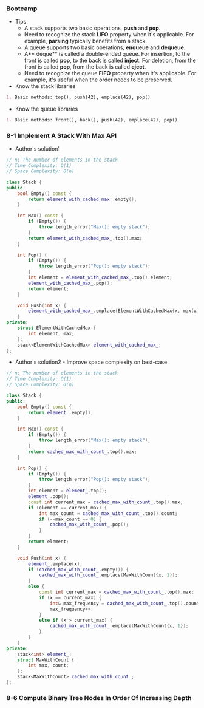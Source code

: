 ### Bootcamp

* Tips
  * A stack supports two basic operations, **push** and **pop**.
  * Need to recognize the stack **LIFO** property when it's applicable. For example, **parsing** typically benefits from a stack.
  * A queue supports two basic operations, **enqueue** and **dequeue**.
  * A** deque** is called a double-ended queue. For insertion, to the front is called **pop**, to the back is called **inject**. For deletion, from the front is called **pop**, from the back is called **eject**.
  * Need to recognize the queue **FIFO** property when it's applicable. For example, it's useful when the order needs to be preserved.
* Know the stack libraries

```markdown
1. Basic methods: top(), push(42), emplace(42), pop()
```

* Know the queue libraries

```markdown
1. Basic methods: front(), back(), push(42), emplace(42), pop()
```

### 8-1 Implement A Stack With Max API

* Author's solution1

```cpp
// n: The number of elements in the stack
// Time Complexity: O(1)
// Space Complexity: O(n)

class Stack {
public:
    bool Empty() const {
        return element_with_cached_max_.empty();
    }

    int Max() const {
        if (Empty()) {
            throw length_error("Max(): empty stack");
        }
        return element_with_cached_max_.top().max;
    }

    int Pop() {
        if (Empty()) {
            throw length_error("Pop(): empty stack");
        }
        int element = element_with_cached_max_.top().element;
        element_with_cached_max_.pop();
        return element;
    }

    void Push(int x) {
        element_with_cached_max_.emplace(ElementWithCachedMax{x, max(x, Empty() ? x : element_with_cached_max_.top().max)});
    }
private:
    struct ElementWithCachedMax {
        int element, max;
    };
    stack<ElementWithCachedMax> element_with_cached_max_;
};
```

* Author's solution2 - Improve space complexity on best-case

```cpp
// n: The number of elements in the stack
// Time Complexity: O(1)
// Space Complexity: O(n)

class Stack {
public:
    bool Empty() const {
        return element_.empty();
    }

    int Max() const {
        if (Empty()) {
            throw length_error("Max(): empty stack");
        }
        return cached_max_with_count_.top().max;
    }

    int Pop() {
        if (Empty()) {
            throw length_error("Pop(): empty stack");
        }
        int element = element_.top();
        element_.pop();
        const int current_max = cached_max_with_count_.top().max;
        if (element == current_max) {
            int max_count = cached_max_with_count_.top().count;
            if (--max_count == 0) {
                cached_max_with_count_.pop();
            }
        }
        return element;
    }

    void Push(int x) {
        element_.emplace(x);
        if (cached_max_with_count_.empty()) {
            cached_max_with_count_.emplace(MaxWithCount{x, 1});
        }
        else {
            const int current_max = cached_max_with_count_.top().max;
            if (x == current_max) {
                int& max_frequency = cached_max_with_count_.top().count;
                max_frequency++;
            }
            else if (x > current_max) {
                cached_max_with_count_.emplace(MaxWithCount{x, 1});
            }
        }
    }
private:
    stack<int> element_;
    struct MaxWithCount {
        int max, count;
    };
    stack<MaxWithCount> cached_max_with_count_;
};
```

### 8-6 Compute Binary Tree Nodes In Order Of Increasing Depth



